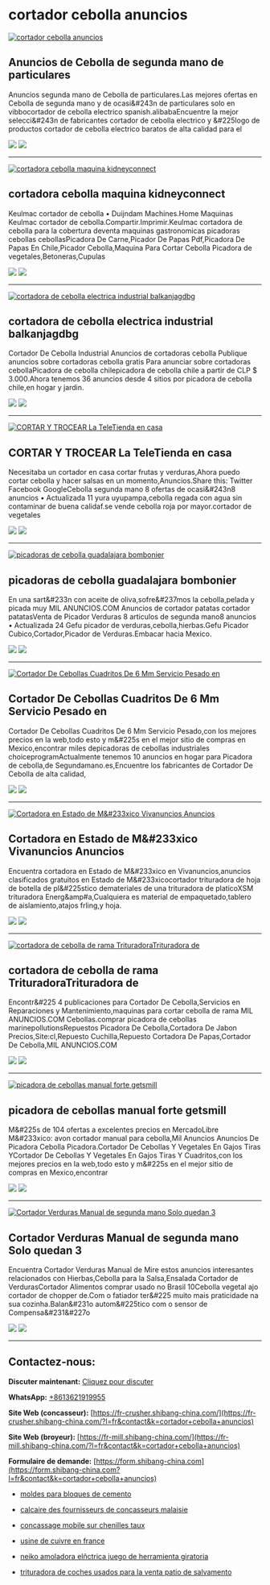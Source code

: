# cortador cebolla anuncios

<a href="https://swt.shibang-china.com/?l=fr&img&k=cortador+cebolla+anuncios" target="_blank">![cortador cebolla anuncios](http://static.shibang-china.com/all-800x300/545.jpg)</a>

## Anuncios de Cebolla de segunda mano de particulares
Anuncios segunda mano de Cebolla de particulares.Las mejores ofertas en Cebolla de segunda mano y de ocasi&#243n de particulares solo en vibbocortador de cebolla electrico spanish.alibabaEncuentre la mejor selecci&#243n de fabricantes cortador de cebolla electrico y &#225logo de productos cortador de cebolla electrico baratos de alta calidad para el


<a href="https://whatsapp.shibangsoft.com/WhatsApp.php" target="_blank" title="WhatsApp">![](http://static.shibang-china.com/icon/whatsapp.png)</a> <a href="https://swt.shibang-china.com/?l=fr&icon&k=cortador+cebolla+anuncios" target="_blank">![](http://static.shibang-china.com/icon/chat-fr.png)</a>

---

<a href="https://swt.shibang-china.com/?l=fr&img&k=cortador+cebolla+anuncios" target="_blank">![cortadora cebolla maquina kidneyconnect](http://static.shibang-china.com/all-800x300/224.jpg)</a>

## cortadora cebolla maquina kidneyconnect
Keulmac cortador de cebolla • Duijndam Machines.Home Maquinas Keulmac cortador de cebolla.Compartir.Imprimir.Keulmac cortadora de cebolla para la cobertura deventa maquinas gastronomicas picadoras cebollas cebollasPicadora De Carne,Picador De Papas Pdf,Picadora De Papas En Chile,Picador Cebolla,Maquina Para Cortar Cebolla Picadora de vegetales,Betoneras,Cupulas


<a href="https://whatsapp.shibangsoft.com/WhatsApp.php" target="_blank" title="WhatsApp">![](http://static.shibang-china.com/icon/whatsapp.png)</a> <a href="https://swt.shibang-china.com/?l=fr&icon&k=cortador+cebolla+anuncios" target="_blank">![](http://static.shibang-china.com/icon/chat-fr.png)</a>

---

<a href="https://swt.shibang-china.com/?l=fr&img&k=cortador+cebolla+anuncios" target="_blank">![cortadora de cebolla electrica industrial balkanjagdbg](http://static.shibang-china.com/all-800x300/967.jpg)</a>

## cortadora de cebolla electrica industrial balkanjagdbg
Cortador De Cebolla Industrial Anuncios de cortadoras cebolla Publique anuncios sobre cortadoras cebolla gratis Para anunciar sobre cortadoras cebollaPicadora de cebolla chilepicadora de cebolla chile a partir de CLP $ 3.000.Ahora tenemos 36 anuncios desde 4 sitios por picadora de cebolla chile,en hogar y jardin.


<a href="https://whatsapp.shibangsoft.com/WhatsApp.php" target="_blank" title="WhatsApp">![](http://static.shibang-china.com/icon/whatsapp.png)</a> <a href="https://swt.shibang-china.com/?l=fr&icon&k=cortador+cebolla+anuncios" target="_blank">![](http://static.shibang-china.com/icon/chat-fr.png)</a>

---

<a href="https://swt.shibang-china.com/?l=fr&img&k=cortador+cebolla+anuncios" target="_blank">![CORTAR Y TROCEAR La TeleTienda en casa](http://static.shibang-china.com/all-800x300/1401.jpg)</a>

## CORTAR Y TROCEAR La TeleTienda en casa
Necesitaba un cortador en casa cortar frutas y verduras,Ahora puedo cortar cebolla y hacer salsas en un momento,Anuncios.Share this: Twitter Facebook GoogleCebolla segunda mano 8 ofertas de ocasi&#243n8 anuncios • Actualizada 11 yura uyupampa,cebolla regada con agua sin contaminar de buena calidaf.se vende cebolla roja por mayor.cortador de vegetales


<a href="https://whatsapp.shibangsoft.com/WhatsApp.php" target="_blank" title="WhatsApp">![](http://static.shibang-china.com/icon/whatsapp.png)</a> <a href="https://swt.shibang-china.com/?l=fr&icon&k=cortador+cebolla+anuncios" target="_blank">![](http://static.shibang-china.com/icon/chat-fr.png)</a>

---

<a href="https://swt.shibang-china.com/?l=fr&img&k=cortador+cebolla+anuncios" target="_blank">![picadoras de cebolla guadalajara bombonier](http://static.shibang-china.com/all-800x300/947.jpg)</a>

## picadoras de cebolla guadalajara bombonier
En una sart&#233n con aceite de oliva,sofre&#237mos la cebolla,pelada y picada muy MIL ANUNCIOS.COM Anuncios de cortador patatas cortador patatasVenta de Picador Verduras 8 articulos de segunda mano8 anuncios • Actualizada 24 Gefu picador de verduras,cebolla,hierbas.Gefu Picador Cubico,Cortador,Picador de Verduras.Embacar hacia Mexico.


<a href="https://whatsapp.shibangsoft.com/WhatsApp.php" target="_blank" title="WhatsApp">![](http://static.shibang-china.com/icon/whatsapp.png)</a> <a href="https://swt.shibang-china.com/?l=fr&icon&k=cortador+cebolla+anuncios" target="_blank">![](http://static.shibang-china.com/icon/chat-fr.png)</a>

---

<a href="https://swt.shibang-china.com/?l=fr&img&k=cortador+cebolla+anuncios" target="_blank">![Cortador De Cebollas Cuadritos De 6 Mm Servicio Pesado en](http://static.shibang-china.com/all-800x300/433.jpg)</a>

## Cortador De Cebollas Cuadritos De 6 Mm Servicio Pesado en
Cortador De Cebollas Cuadritos De 6 Mm Servicio Pesado,con los mejores precios en la web,todo esto y m&#225s en el mejor sitio de compras en Mexico,encontrar miles depicadoras de cebollas industriales choiceprogramActualmente tenemos 10 anuncios en hogar para Picadora de cebolla,de Segundamano.es,Encuentre los fabricantes de Cortador De Cebolla de alta calidad,


<a href="https://whatsapp.shibangsoft.com/WhatsApp.php" target="_blank" title="WhatsApp">![](http://static.shibang-china.com/icon/whatsapp.png)</a> <a href="https://swt.shibang-china.com/?l=fr&icon&k=cortador+cebolla+anuncios" target="_blank">![](http://static.shibang-china.com/icon/chat-fr.png)</a>

---

<a href="https://swt.shibang-china.com/?l=fr&img&k=cortador+cebolla+anuncios" target="_blank">![Cortadora en Estado de M&#233xico Vivanuncios Anuncios](http://static.shibang-china.com/all-800x300/685.jpg)</a>

## Cortadora en Estado de M&#233xico Vivanuncios Anuncios
Encuentra cortadora en Estado de M&#233xico en Vivanuncios,anuncios clasificados gratuitos en Estado de M&#233xicocortador trituradora de hoja de botella de pl&#225stico demateriales de una trituradora de platicoXSM trituradora Energ&amp#a,Cualquiera es material de empaquetado,tablero de aislamiento,atajos frling,y hoja.


<a href="https://whatsapp.shibangsoft.com/WhatsApp.php" target="_blank" title="WhatsApp">![](http://static.shibang-china.com/icon/whatsapp.png)</a> <a href="https://swt.shibang-china.com/?l=fr&icon&k=cortador+cebolla+anuncios" target="_blank">![](http://static.shibang-china.com/icon/chat-fr.png)</a>

---

<a href="https://swt.shibang-china.com/?l=fr&img&k=cortador+cebolla+anuncios" target="_blank">![cortadora de cebolla de rama TrituradoraTrituradora de](http://static.shibang-china.com/all-800x300/1350.jpg)</a>

## cortadora de cebolla de rama TrituradoraTrituradora de
Encontr&#225 4 publicaciones para Cortador De Cebolla,Servicios en Reparaciones y Mantenimiento,maquinas para cortar cebolla de rama MIL ANUNCIOS.COM Cebollas.comprar picadora de cebollas marinepollutionsRepuestos Picadora De Cebolla,Cortadora De Jabon Precios,Site:cl,Repuesto Cuchilla,Repuesto Cortadora De Papas,Cortador De Cebolla,MIL ANUNCIOS.COM


<a href="https://whatsapp.shibangsoft.com/WhatsApp.php" target="_blank" title="WhatsApp">![](http://static.shibang-china.com/icon/whatsapp.png)</a> <a href="https://swt.shibang-china.com/?l=fr&icon&k=cortador+cebolla+anuncios" target="_blank">![](http://static.shibang-china.com/icon/chat-fr.png)</a>

---

<a href="https://swt.shibang-china.com/?l=fr&img&k=cortador+cebolla+anuncios" target="_blank">![picadora de cebollas manual forte getsmill](http://static.shibang-china.com/all-800x300/433.jpg)</a>

## picadora de cebollas manual forte getsmill
M&#225s de 104 ofertas a excelentes precios en MercadoLibre M&#233xico: avon cortador manual para cebolla,Mil Anuncios Anuncios De Picadora Cebolla Picadora.Cortador De Cebollas Y Vegetales En Gajos Tiras YCortador De Cebollas Y Vegetales En Gajos Tiras Y Cuadritos,con los mejores precios en la web,todo esto y m&#225s en el mejor sitio de compras en Mexico,encontrar


<a href="https://whatsapp.shibangsoft.com/WhatsApp.php" target="_blank" title="WhatsApp">![](http://static.shibang-china.com/icon/whatsapp.png)</a> <a href="https://swt.shibang-china.com/?l=fr&icon&k=cortador+cebolla+anuncios" target="_blank">![](http://static.shibang-china.com/icon/chat-fr.png)</a>

---

<a href="https://swt.shibang-china.com/?l=fr&img&k=cortador+cebolla+anuncios" target="_blank">![Cortador Verduras Manual de segunda mano Solo quedan 3](http://static.shibang-china.com/all-800x300/633.jpg)</a>

## Cortador Verduras Manual de segunda mano Solo quedan 3
Encuentra Cortador Verduras Manual de Mire estos anuncios interesantes relacionados con Hierbas,Cebolla para la Salsa,Ensalada Cortador de VerdurasCortador Alimentos comprar usado no Brasil 10Cebolla vegetal ajo cortador de chopper de.Com o fatiador ter&#225 muito mais praticidade na sua cozinha.Balan&#231o autom&#225tico com o sensor de Compensa&#231&#227o


<a href="https://whatsapp.shibangsoft.com/WhatsApp.php" target="_blank" title="WhatsApp">![](http://static.shibang-china.com/icon/whatsapp.png)</a> <a href="https://swt.shibang-china.com/?l=fr&icon&k=cortador+cebolla+anuncios" target="_blank">![](http://static.shibang-china.com/icon/chat-fr.png)</a>

---
## Contactez-nous:

**Discuter maintenant:** [Cliquez pour discuter](https://swt.shibang-china.com?l=fr&contact&k=cortador+cebolla+anuncios)

**WhatsApp:**  [+8613621919955](https://whatsapp.shibangsoft.com/WhatsApp.php)

**Site Web (concasseur):** [https://fr-crusher.shibang-china.com/](https://fr-crusher.shibang-china.com/?l=fr&contact&k=cortador+cebolla+anuncios)

**Site Web (broyeur):** [https://fr-mill.shibang-china.com/](https://fr-mill.shibang-china.com/?l=fr&contact&k=cortador+cebolla+anuncios)

**Formulaire de demande:** [https://form.shibang-china.com](https://form.shibang-china.com?l=fr&contact&k=cortador+cebolla+anuncios)

* [moldes para bloques de cemento](../63/moldes%20para%20bloques%20de%20cemento.md)

* [calcaire des fournisseurs de concasseurs malaisie](../65/calcaire%20des%20fournisseurs%20de%20concasseurs%20malaisie.md)

* [concassage mobile sur chenilles taux](../61/concassage%20mobile%20sur%20chenilles%20taux.md)

* [usine de cuivre en france](../65/usine%20de%20cuivre%20en%20france.md)

* [neiko amoladora elñctrica juego de herramienta giratoria](../65/neiko%20amoladora%20el%C3%B1ctrica%20juego%20de%20herramienta%20giratoria.md)

* [trituradora de coches usados para la venta patio de salvamento](../64/trituradora%20de%20coches%20usados%20para%20la%20venta%20patio%20de%20salvamento.md)